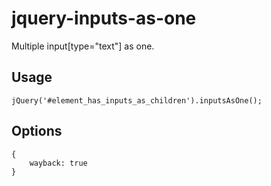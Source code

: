 jquery-inputs-as-one
====================

Multiple input[type="text"] as one.

Usage
-----------------------------

    jQuery('#element_has_inputs_as_children').inputsAsOne();

Options
-----------------------------

    {
        wayback: true
    }
